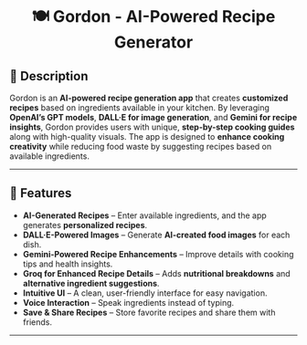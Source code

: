 <h1 align="center">🍽️ Gordon - AI-Powered Recipe Generator</h1>

## 📌 Description
Gordon is an **AI-powered recipe generation app** that creates **customized recipes** based on ingredients available in your kitchen. By leveraging **OpenAI’s GPT models**, **DALL·E for image generation**, and **Gemini for recipe insights**, Gordon provides users with unique, **step-by-step cooking guides** along with high-quality visuals. The app is designed to **enhance cooking creativity** while reducing food waste by suggesting recipes based on available ingredients.

---

## 🚀 Features
- **AI-Generated Recipes** – Enter available ingredients, and the app generates **personalized recipes**.  
- **DALL·E-Powered Images** – Generate **AI-created food images** for each dish.  
- **Gemini-Powered Recipe Enhancements** – Improve details with cooking tips and health insights.  
- **Groq for Enhanced Recipe Details** – Adds **nutritional breakdowns** and **alternative ingredient suggestions**.  
- **Intuitive UI** – A clean, user-friendly interface for easy navigation.  
- **Voice Interaction** – Speak ingredients instead of typing.  
- **Save & Share Recipes** – Store favorite recipes and share them with friends.  

---

